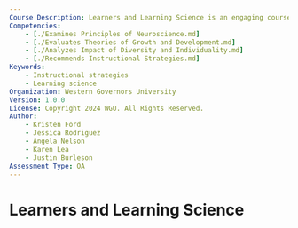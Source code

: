 ```yaml
---
Course Description: Learners and Learning Science is an engaging course designed to provide WGU candidates with a deep understanding of the science behind learning processes. This course covers a broad spectrum of topics pertaining to the science of learning including cognitive development, learning theories, neuroscience in education, and the impact of developmental milestones on learning. Students will explore how these concepts apply to diverse learning environments and educational levels, from early childhood through adolescence. The course emphasizes evidence-based practices and the practical application of learning science principles, equipping participants with strategies to enhance learning outcomes and student engagement. This course aims to empower educators to create more effective, inclusive, and engaging learning experiences for all learners. Candidates will engage in XX hours of clinical experience.   
Competencies: 
    - [./Examines Principles of Neuroscience.md]
    - [./Evaluates Theories of Growth and Development.md]
    - [./Analyzes Impact of Diversity and Individuality.md]
    - [./Recommends Instructional Strategies.md]
Keywords:
    - Instructional strategies
    - Learning science
Organization: Western Governors University
Version: 1.0.0
License: Copyright 2024 WGU. All Rights Reserved.
Author:
    - Kristen Ford
    - Jessica Rodriguez
    - Angela Nelson
    - Karen Lea
    - Justin Burleson
Assessment Type: OA
---
```

# Learners and Learning Science


